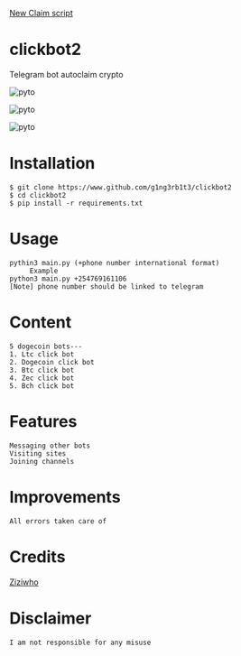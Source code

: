 [New Claim script](https://www.github.com/g1ng3rb1t3/Dogeclick_channeljoin_bot)

# clickbot2
Telegram bot autoclaim crypto
<P align="left">
  <a><img title="pyto"src="https://img.shields.io/badge/90%25-Python-yellowgreen"></a>
</p>
<p align="left">
  <a><img title="pyto"src="https://img.shields.io/badge/5%25-knowledge-redblack"></a>
</p>
<P align="left">
  <a><img title="pyto"src="https://img.shields.io/badge/5%25-your support-yellowgreen"></a>
</p>

# Installation
```
$ git clone https://www.github.com/g1ng3rb1t3/clickbot2
$ cd clickbot2
$ pip install -r requirements.txt

```
# Usage
```
pythin3 main.py (+phone number international format)
     Example
python3 main.py +254769161106
[Note] phone number should be linked to telegram
```
# Content
```
5 dogecoin bots---
1. Ltc click bot
2. Dogecoin click bot
3. Btc click bot
4. Zec click bot
5. Bch click bot
```
# Features
```
Messaging other bots
Visiting sites
Joining channels
```
# Improvements
```
All errors taken care of
```
# Credits

[Ziziwho](https://www.github.com/ziziwho)

# Disclaimer
```
I am not responsible for any misuse
```
